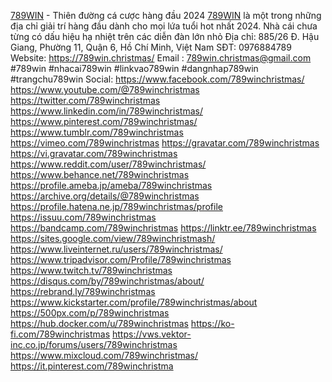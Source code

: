 
 <a href="https://789win.christmas/">789WIN</a>  - Thiên đường cá cược hàng đầu 2024
 <a href="https://789win.christmas/">789WIN</a> là một trong những địa chỉ giải trí hàng đầu dành cho mọi lứa tuổi hot nhất 2024. Nhà cái chưa từng có dấu hiệu hạ nhiệt trên các diễn đàn lớn nhỏ
Địa chỉ: 885/26 Đ. Hậu Giang, Phường 11, Quận 6, Hồ Chí Minh, Việt Nam
SĐT: 0976884789
Website: <a href="https://789win.christmas/">https://789win.christmas/</a>
Email : 789win.christmas@gmail.com
#789win #nhacai789win #linkvao789win #dangnhap789win #trangchu789win
Social:
<a href="https://www.facebook.com/789winchristmas/">https://www.facebook.com/789winchristmas/</a>
<a href="https://www.youtube.com/@789winchristmas">https://www.youtube.com/@789winchristmas</a>
<a href="https://twitter.com/789winchristmas">https://twitter.com/789winchristmas</a>
<a href="https://www.linkedin.com/in/789winchristmas/">https://www.linkedin.com/in/789winchristmas/</a>
<a href="https://www.pinterest.com/789winchristmas/">https://www.pinterest.com/789winchristmas/</a>
<a href="https://www.tumblr.com/789winchristmas">https://www.tumblr.com/789winchristmas</a>
<a href="https://vimeo.com/789winchristmas">https://vimeo.com/789winchristmas</a>
<a href="https://gravatar.com/789winchristmas">https://gravatar.com/789winchristmas</a>
<a href="https://vi.gravatar.com/789winchristmas">https://vi.gravatar.com/789winchristmas</a>
<a href="https://www.reddit.com/user/789winchristmas/">https://www.reddit.com/user/789winchristmas/</a>
<a href="https://www.behance.net/789winchristmas">https://www.behance.net/789winchristmas</a>
<a href="https://profile.ameba.jp/ameba/789winchristmas">https://profile.ameba.jp/ameba/789winchristmas</a>
<a href="https://archive.org/details/@789winchristmas">https://archive.org/details/@789winchristmas</a>
<a href="https://profile.hatena.ne.jp/789winchristmas/profile">https://profile.hatena.ne.jp/789winchristmas/profile</a>
<a href="https://issuu.com/789winchristmas">https://issuu.com/789winchristmas</a>
<a href="https://bandcamp.com/789winchristmas">https://bandcamp.com/789winchristmas</a>
<a href="https://linktr.ee/789winchristmas">https://linktr.ee/789winchristmas</a>
<a href="https://sites.google.com/view/789winchristmash/">https://sites.google.com/view/789winchristmash/</a>
<a href="https://www.liveinternet.ru/users/789winchristmas/">https://www.liveinternet.ru/users/789winchristmas/</a>
<a href="https://www.tripadvisor.com/Profile/789winchristmas">https://www.tripadvisor.com/Profile/789winchristmas</a>
<a href="https://www.twitch.tv/789winchristmas">https://www.twitch.tv/789winchristmas</a>
<a href="https://disqus.com/by/789winchristmas/about/">https://disqus.com/by/789winchristmas/about/</a>
<a href="https://rebrand.ly/789winchristmas">https://rebrand.ly/789winchristmas</a>
<a href="https://www.kickstarter.com/profile/789winchristmas/about">https://www.kickstarter.com/profile/789winchristmas/about</a>
<a href="https://500px.com/p/789winchristmas">https://500px.com/p/789winchristmas</a>
<a href="https://hub.docker.com/u/789winchristmas">https://hub.docker.com/u/789winchristmas</a>
<a href="https://ko-fi.com/789winchristmas">https://ko-fi.com/789winchristmas</a>
<a href="https://vws.vektor-inc.co.jp/forums/users/789winchristmas">https://vws.vektor-inc.co.jp/forums/users/789winchristmas</a>
<a href="https://www.mixcloud.com/789winchristmas/">https://www.mixcloud.com/789winchristmas/</a>
<a href="https://it.pinterest.com/789winchristma">https://it.pinterest.com/789winchristma</a>

